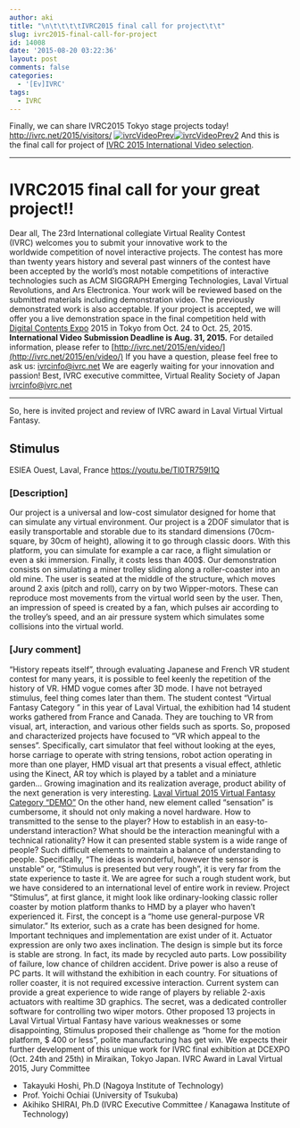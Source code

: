```yaml
---
author: aki
title: "\n\t\t\t\tIVRC2015 final call for project\t\t"
slug: ivrc2015-final-call-for-project
id: 14008
date: '2015-08-20 03:22:36'
layout: post
comments: false
categories:
  - '[Ev]IVRC'
tags:
  - IVRC
---
```


Finally, we can share IVRC2015 Tokyo stage projects today! http://ivrc.net/2015/visitors/ [![ivrcVideoPrev](https://aki.shirai.as/wp-content/uploads/2015/08/ivrcVideoPrev.png)](http://aki.shirai.as/2015/08/ivrc2015-final-call-for-project/ivrcvideoprev/)[![ivrcVideoPrev2](https://aki.shirai.as/wp-content/uploads/2015/08/ivrcVideoPrev2.png)](http://aki.shirai.as/2015/08/ivrc2015-final-call-for-project/ivrcvideoprev2/) And this is the final call for project of [IVRC 2015 International Video selection](http://ivrc.net/2015/en/video/).

* * *

# IVRC2015 final call for your great project!!

Dear all, The 23rd International collegiate Virtual Reality Contest (IVRC) welcomes you to submit your innovative work to the worldwide competition of novel interactive projects. The contest has more than twenty years history and several past winners of the contest have been accepted by the world’s most notable competitions of interactive technologies such as ACM SIGGRAPH Emerging Technologies, Laval Virtual Revolutions, and Ars Electronica. Your work will be reviewed based on the submitted materials including demonstration video. The previously demonstrated work is also acceptable. If your project is accepted, we will offer you a live demonstration space in the final competition held with [Digital Contents Expo](http://dcexpo.jp) 2015 in Tokyo from Oct. 24 to Oct. 25, 2015. **International Video Submission Deadline is Aug. 31, 2015.** For detailed information, please refer to [http://ivrc.net/2015/en/video/](http://ivrc.net/2015/en/video/) If you have a question, please feel free to ask us: ivrcinfo@ivrc.net We are eagerly waiting for your innovation and passion! Best, IVRC executive committee, Virtual Reality Society of Japan ivrcinfo@ivrc.net

* * *

So, here is invited project and review of IVRC award in Laval Virtual Virtual Fantasy.

## Stimulus

ESIEA Ouest, Laval, France https://youtu.be/Tl0TR759l1Q

### [Description]

Our project is a universal and low-cost simulator designed for home that can simulate any virtual environment. Our project is a 2DOF simulator that is easily transportable and storable due to its standard dimensions (70cm-square, by 30cm of height), allowing it to go through classic doors. With this platform, you can simulate for example a car race, a flight simulation or even a ski immersion. Finally, it costs less than 400$. Our demonstration consists on simulating a miner trolley sliding along a roller-coaster into an old mine. The user is seated at the middle of the structure, which moves around 2 axis (pitch and roll), carry on by two Wipper-motors. These can reproduce most movements from the virtual world seen by the user. Then, an impression of speed is created by a fan, which pulses air according to the trolley’s speed, and an air pressure system which simulates some collisions into the virtual world.

### [Jury comment]

“History repeats itself”, through evaluating Japanese and French VR student contest for many years, it is possible to feel keenly the repetition of the history of VR. HMD vogue comes after 3D mode. I have not betrayed stimulus, feel thing comes later than them. The student contest “Virtual Fantasy Category ” in this year of Laval Virtual, the exhibition had 14 student works gathered from France and Canada. They are touching to VR from visual, art, interaction, and various other fields such as sports. So, proposed and characterized projects have focused to “VR which appeal to the senses”. Specifically, cart simulator that feel without looking at the eyes, horse carriage to operate with string tensions, robot action operating in more than one player, HMD visual art that presents a visual effect, athletic using the Kinect, AR toy which is played by a tablet and a miniature garden… Growing imagination and its realization average, product ability of the next generation is very interesting. [Laval Virtual 2015 Virtual Fantasy Category “DEMO”](http://www.laval-virtual.org/en/prices-competitions/virtual-fantasy/demos-2015.html) On the other hand, new element called “sensation” is cumbersome, it should not only making a novel hardware. How to transmitted to the sense to the player? How to establish in an easy-to-understand interaction? What should be the interaction meaningful with a technical rationality? How it can presented stable system is a wide range of people? Such difficult elements to maintain a balance of understanding to people. Specifically, “The ideas is wonderful, however the sensor is unstable” or, “Stimulus is presented but very rough”, it is very far from the state experience to taste it. We are agree for such a rough student work, but we have considered to an international level of entire work in review. Project “Stimulus”, at first glance, it might look like ordinary-looking classic roller coaster by motion platform thanks to HMD by a player who haven’t experienced it. First, the concept is a “home use general-purpose VR simulator.” Its exterior, such as a crate has been designed for home. Important techniques and implementation are exist under of it. Actuator expression are only two axes inclination. The design is simple but its force is stable are strong. In fact, its made by recycled auto parts. Low possibility of failure, low chance of children accident. Drive power is also a reuse of PC parts. It will withstand the exhibition in each country. For situations of roller coaster, it is not required excessive interaction. Current system can provide a great experience to wide range of players by reliable 2-axis actuators with realtime 3D graphics. The secret, was a dedicated controller software for controlling two wiper motors. Other proposed 13 projects in Laval Virtual Virtual Fantasy have various weaknesses or some disappointing, Stimulus proposed their challenge as “home for the motion platform, $ 400 or less”, polite manufacturing has get win. We expects their further development of this unique work for IVRC final exhibition at DCEXPO (Oct. 24th and 25th) in Miraikan, Tokyo Japan. IVRC Award in Laval Virtual 2015, Jury Committee  

*   Takayuki Hoshi, Ph.D (Nagoya Institute of Technology)
*   Prof. Yoichi Ochiai (University of Tsukuba)
*   Akihiko SHIRAI, Ph.D (IVRC Executive Committee / Kanagawa Institute of Technology)